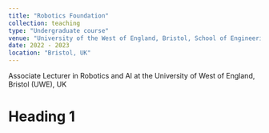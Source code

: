 ```yaml
---
title: "Robotics Foundation"
collection: teaching
type: "Undergraduate course"
venue: "University of the West of England, Bristol, School of Engineering"
date: 2022 - 2023
location: "Bristol, UK"
---
```




Associate Lecturer in Robotics and AI at the University of West of England, Bristol (UWE), UK


Heading 1
======

